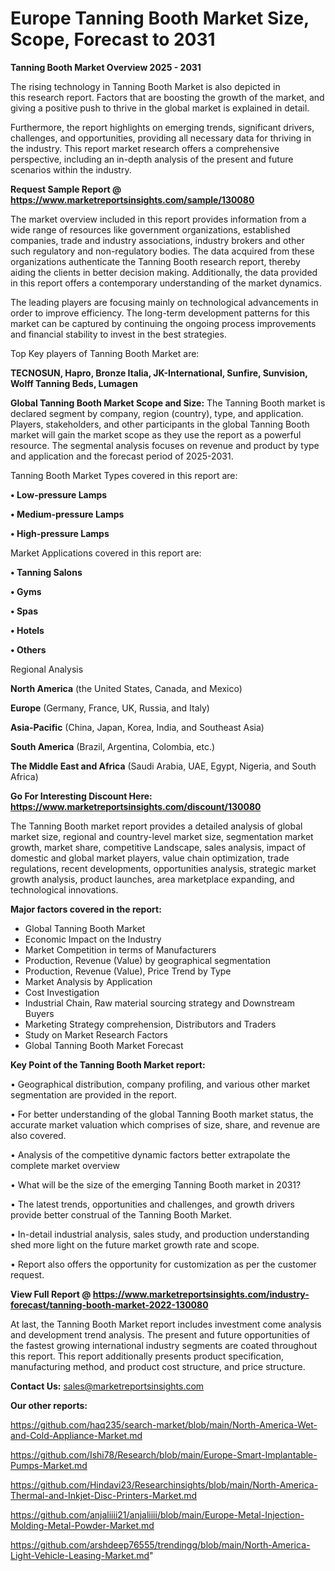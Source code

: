 # Europe Tanning Booth Market Size, Scope, Forecast to 2031

<Strong> Tanning Booth Market Overview 2025 - 2031</strong>

The rising technology in Tanning Booth Market is also depicted in this research report. Factors that are boosting the growth of the market, and giving a positive push to thrive in the global market is explained in detail.

Furthermore, the report highlights on emerging trends, significant drivers, challenges, and opportunities, providing all necessary data for thriving in the industry. This report market research offers a comprehensive perspective, including an in-depth analysis of the present and future scenarios within the industry.

<strong>Request Sample Report @ <a href=https://www.marketreportsinsights.com/sample/130080>https://www.marketreportsinsights.com/sample/130080</a></strong>

The market overview included in this report provides information from a wide range of resources like government organizations, established companies, trade and industry associations, industry brokers and other such regulatory and non-regulatory bodies. The data acquired from these organizations authenticate the Tanning Booth research report, thereby aiding the clients in better decision making. Additionally, the data provided in this report offers a contemporary understanding of the market dynamics.

The leading players are focusing mainly on technological advancements in order to improve efficiency. The long-term development patterns for this market can be captured by continuing the ongoing process improvements and financial stability to invest in the best strategies.

Top Key players of Tanning Booth Market are:

<strong>TECNOSUN, Hapro, Bronze Italia, JK-International, Sunfire, Sunvision, Wolff Tanning Beds, Lumagen</strong>

<strong><b>Global Tanning Booth Market Scope and Size:</b></strong>
The Tanning Booth market is declared segment by company, region (country), type, and application. Players, stakeholders, and other participants in the global Tanning Booth market will gain the market scope as they use the report as a powerful resource. The segmental analysis focuses on revenue and product by type and application and the forecast period of 2025-2031.

Tanning Booth Market Types covered in this report are:

<strong>• Low-pressure Lamps

• Medium-pressure Lamps

• High-pressure Lamps</strong>

Market Applications covered in this report are:

<strong>• Tanning Salons

• Gyms

• Spas

• Hotels

• Others</strong> 

Regional Analysis

<strong>North America</strong> (the United States, Canada, and Mexico)

<strong>Europe</strong> (Germany, France, UK, Russia, and Italy)

<strong>Asia-Pacific</strong> (China, Japan, Korea, India, and Southeast Asia)

<strong>South America</strong> (Brazil, Argentina, Colombia, etc.)

<strong>The Middle East and Africa</strong> (Saudi Arabia, UAE, Egypt, Nigeria, and South Africa)

<strong>Go For Interesting Discount Here: <a href=https://www.marketreportsinsights.com/discount/130080>https://www.marketreportsinsights.com/discount/130080</a></strong>

The Tanning Booth market report provides a detailed analysis of global market size, regional and country-level market size, segmentation market growth, market share, competitive Landscape, sales analysis, impact of domestic and global market players, value chain optimization, trade regulations, recent developments, opportunities analysis, strategic market growth analysis, product launches, area marketplace expanding, and technological innovations.

<strong><b>Major factors covered in the report:</b></strong>
<ul>
  <li>Global Tanning Booth Market </li>
  <li>Economic Impact on the Industry</li>
  <li>Market Competition in terms of Manufacturers</li>
  <li>Production, Revenue (Value) by geographical segmentation</li>
  <li>Production, Revenue (Value), Price Trend by Type</li>
  <li>Market Analysis by Application</li>
  <li>Cost Investigation</li>
  <li>Industrial Chain, Raw material sourcing strategy and Downstream Buyers</li>
  <li>Marketing Strategy comprehension, Distributors and Traders</li>
  <li>Study on Market Research Factors</li>
  <li>Global Tanning Booth Market Forecast</li>
</ul>

<strong><b>Key Point of the Tanning Booth Market report:</b></strong>

• Geographical distribution, company profiling, and various other market segmentation are provided in the report.

• For better understanding of the global Tanning Booth market status, the accurate market valuation which comprises of size, share, and revenue are also covered.

• Analysis of the competitive dynamic factors better extrapolate the complete market overview

• What will be the size of the emerging Tanning Booth market in 2031?

• The latest trends, opportunities and challenges, and growth drivers provide better construal of the Tanning Booth Market.

• In-detail industrial analysis, sales study, and production understanding shed more light on the future market growth rate and scope.

• Report also offers the opportunity for customization as per the customer request.

<strong><b>View Full Report @ <a href=https://www.marketreportsinsights.com/industry-forecast/tanning-booth-market-2022-130080>https://www.marketreportsinsights.com/industry-forecast/tanning-booth-market-2022-130080</a></b></strong>


At last, the Tanning Booth Market report includes investment come analysis and development trend analysis. The present and future opportunities of the fastest growing international industry segments are coated throughout this report. This report additionally presents product specification, manufacturing method, and product cost structure, and price structure.

<strong>Contact Us:</strong>
sales@marketreportsinsights.com

<strong>Our other reports:</strong>

<a href=https://github.com/haq235/search-market/blob/main/North-America-Wet-and-Cold-Appliance-Market.md>https://github.com/haq235/search-market/blob/main/North-America-Wet-and-Cold-Appliance-Market.md</a>

<a href=https://github.com/Ishi78/Research/blob/main/Europe-Smart-Implantable-Pumps-Market.md>https://github.com/Ishi78/Research/blob/main/Europe-Smart-Implantable-Pumps-Market.md</a>

<a href=https://github.com/Hindavi23/Researchinsights/blob/main/North-America-Thermal-and-Inkjet-Disc-Printers-Market.md>https://github.com/Hindavi23/Researchinsights/blob/main/North-America-Thermal-and-Inkjet-Disc-Printers-Market.md</a>

<a href=https://github.com/anjaliiii21/anjaliiii/blob/main/Europe-Metal-Injection-Molding-Metal-Powder-Market.md>https://github.com/anjaliiii21/anjaliiii/blob/main/Europe-Metal-Injection-Molding-Metal-Powder-Market.md</a>

<a href=https://github.com/arshdeep76555/trendingg/blob/main/North-America-Light-Vehicle-Leasing-Market.md>https://github.com/arshdeep76555/trendingg/blob/main/North-America-Light-Vehicle-Leasing-Market.md</a>"
